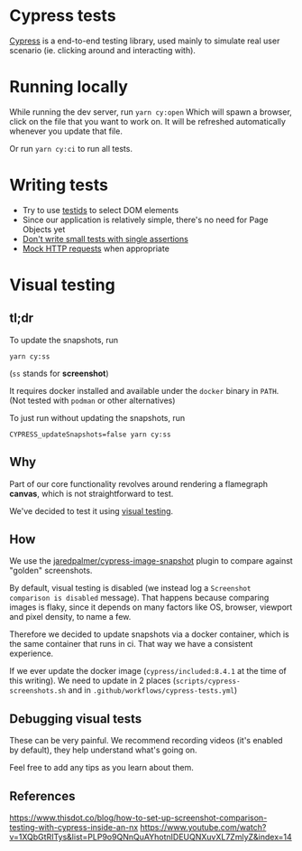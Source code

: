 # Cypress tests

[Cypress](https://www.cypress.io/) is a end-to-end testing library, used mainly to simulate real user scenario (ie. clicking around and interacting with).

# Running locally

While running the dev server, run `yarn cy:open`
Which will spawn a browser, click on the file that you want to work on. It will be refreshed automatically whenever you update that file.

Or run `yarn cy:ci` to run all tests.

# Writing tests

- Try to use [testids](https://kentcdodds.com/blog/making-your-ui-tests-resilient-to-change/) to select DOM elements
- Since our application is relatively simple, there's no need for Page Objects yet
- [Don't write small tests with single assertions](https://docs.cypress.io/guides/references/best-practices#Creating-tiny-tests-with-a-single-assertion)
- [Mock HTTP requests](https://docs.cypress.io/guides/guides/network-requests#Stub-Responses) when appropriate

# Visual testing
## tl;dr
To update the snapshots, run
```
yarn cy:ss
```
(`ss` stands for **screenshot**)

It requires docker installed and available under the `docker` binary in `PATH`.
(Not tested with `podman` or other alternatives)

To just run without updating the snapshots, run
```
CYPRESS_updateSnapshots=false yarn cy:ss
```

## Why
Part of our core functionality revolves around rendering a flamegraph **canvas**,
which is not straightforward to test.

We've decided to test it using [visual testing](https://docs.cypress.io/guides/tooling/visual-testing#Functional-vs-visual-testing).

## How

We use the [jaredpalmer/cypress-image-snapshot](https://github.com/jaredpalmer/cypress-image-snapshot) plugin to compare against "golden" screenshots.

By default, visual testing is disabled (we instead log a `Screenshot comparison is disabled` message). That happens because comparing images is flaky, since it depends on many factors like OS, browser, viewport and pixel density, to name a few.

Therefore we decided to update snapshots via a docker container, which is the same container that runs in ci. That way we have a consistent experience.

If we ever update the docker image (`cypress/included:8.4.1` at the time of this writing). We need to update in 2 places (`scripts/cypress-screenshots.sh` and in `.github/workflows/cypress-tests.yml`)


## Debugging visual tests
These can be very painful. We recommend recording videos (it's enabled by default), they help understand what's going on.

Feel free to add any tips as you learn about them.

## References
https://www.thisdot.co/blog/how-to-set-up-screenshot-comparison-testing-with-cypress-inside-an-nx
https://www.youtube.com/watch?v=1XQbGtRITys&list=PLP9o9QNnQuAYhotnIDEUQNXuvXL7ZmlyZ&index=14
